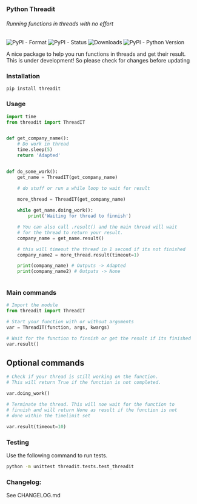 ### Python Threadit
###### Running functions in threads with no effort

![PyPI - Format](https://img.shields.io/pypi/format/threadit)
![PyPI - Status](https://img.shields.io/pypi/status/threadit)
![Downloads](https://pepy.tech/badge/threadit)
![PyPI - Python Version](https://img.shields.io/pypi/pyversions/threadit)

A nice package to help you run functions in threads and get their result.<br />
This is under development! So please check for changes before updating
### Installation
```
pip install threadit
```

### Usage

```python
import time
from threadit import ThreadIT


def get_company_name():
    # Do work in thread
    time.sleep(5)
    return 'Adapted'


def do_some_work():
    get_name = ThreadIT(get_company_name)

    # do stuff or run a while loop to wait for result
    
    more_thread = ThreadIT(get_company_name)

    while get_name.doing_work():
        print('Waiting for thread to finnish')

    # You can also call .result() and the main thread will wait 
    # for the thread to return your result.
    company_name = get_name.result()

    # this will timeout the thread in 1 second if its not finished
    company_name2 = more_thread.result(timeout=1)

    print(company_name) # Outputs -> Adapted
    print(company_name2) # Outputs -> None
    
```

### Main commands

```python
# Import the module
from threadit import ThreadIT

# Start your function with or without arguments
var = ThreadIT(function, args, kwargs)

# Wait for the function to finnish or get the result if its finished
var.result()
```

## Optional commands
```python
# Check if your thread is still working on the function.
# This will return True if the function is not completed.

var.doing_work()

# Terminate the thread. This will noe wait for the function to 
# finnish and will return None as result if the function is not
# done within the timelimit set

var.result(timeout=10)

```

### Testing

Use the following command to run tests.

```bash
python -m unittest threadit.tests.test_threadit
```

### Changelog:

See CHANGELOG.md
